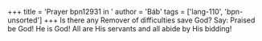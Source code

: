 +++
title = 'Prayer bpn12931 in '
author = 'Báb'
tags = ['lang-110', 'bpn-unsorted']
+++
Is there any Remover of difficulties save God?  Say: Praised be God!  He is God!  All are His servants and all abide by His bidding!
